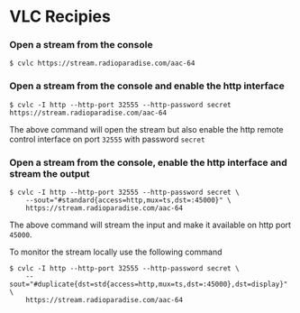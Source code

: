 # VLC Recipies

### Open a stream from the console

    $ cvlc https://stream.radioparadise.com/aac-64

### Open a stream from the console and enable the http interface

    $ cvlc -I http --http-port 32555 --http-password secret https://stream.radioparadise.com/aac-64

The above command will open the stream but also enable the http remote control interface on port `32555` with password `secret`

### Open a stream from the console, enable the http interface and stream the output

    $ cvlc -I http --http-port 32555 --http-password secret \ 
        --sout="#standard{access=http,mux=ts,dst=:45000}" \
        https://stream.radioparadise.com/aac-64
    
The above command will stream the input and make it available on http port `45000`. 

To monitor the stream locally use the following command

    $ cvlc -I http --http-port 32555 --http-password secret \ 
        --sout="#duplicate{dst=std{access=http,mux=ts,dst=:45000},dst=display}" \
        https://stream.radioparadise.com/aac-64
    